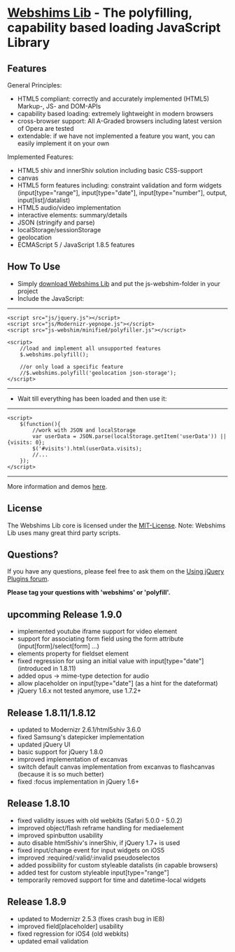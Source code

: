 [Webshims Lib](http://aFarkas.github.com/webshim/demos/index.html) - The polyfilling, capability based loading JavaScript Library
================================

Features
------------------

General Principles:

* HTML5 compliant: correctly and accurately implemented (HTML5) Markup-, JS- and DOM-APIs  
* capability based loading: extremely lightweight in modern browsers
* cross-browser support: All A-Graded browsers including latest version of Opera are tested
* extendable: if we have not implemented a feature you want, you can easily implement it on your own

Implemented Features:

* HTML5 shiv and innerShiv solution including basic CSS-support
* canvas
* HTML5 form features including: constraint validation and form widgets (input[type="range"], input[type="date"], input[type="number"], output, input[list]/datalist)
* HTML5 audio/video implementation
* interactive elements: summary/details
* JSON (stringify and parse)
* localStorage/sessionStorage
* geolocation
* ECMAScript 5 / JavaScript 1.8.5 features 


How To Use
------------------

* Simply [download Webshims Lib](https://github.com/aFarkas/webshim/downloads) and put the js-webshim-folder in your project
* Include the JavaScript:

---------------
	<script src="js/jquery.js"></script>
	<script src="js/Modernizr-yepnope.js"></script> 
	<script src="js-webshim/minified/polyfiller.js"></script> 

	<script> 
		//load and implement all unsupported features 
		$.webshims.polyfill();
		
		//or only load a specific feature
		//$.webshims.polyfill('geolocation json-storage');
	</script>
---------------

* Wait till everything has been loaded and then use it:

--------------
	<script> 
		$(function(){
			//work with JSON and localStorage 
			var userData = JSON.parse(localStorage.getItem('userData')) || {visits: 0};
			$('#visits').html(userData.visits);
			//...
		});
	</script>
--------------

More information and demos [here](http://aFarkas.github.com/webshim/demos/index.html).


License
---------------------------------------

The Webshims Lib core is licensed under the [MIT-License](http://aFarkas.github.com/webshim/MIT-LICENSE.txt). Note: Webshims Lib uses many great third party scripts.



Questions?
----------

If you have any questions, please feel free to ask them on the [Using jQuery Plugins
forum](http://forum.jquery.com/using-jquery-plugins).

**Please tag your questions with 'webshims' or 'polyfill'.**

upcomming Release 1.9.0
----------

- implemented youtube iframe support for video element
- support for associating form field using the form attribute (input[form]/select[form] ...)
- elements property for fieldset element
- fixed regression for using an initial value with input[type="date"] (introduced in 1.8.11)
- added opus -> mime-type detection for audio
- allow placeholder on input[type="date"] (as a hint for the dateformat)
- jQuery 1.6.x not tested anymore, use 1.7.2+


Release 1.8.11/1.8.12
----------

- updated to Modernizr 2.6.1/html5shiv 3.6.0
- fixed Samsung's datepicker implementation 
- updated jQuery UI
- basic support for jQuery 1.8.0
- improved implementation of excanvas
- switch default canvas implementation from excanvas to flashcanvas (because it is so much better)
- fixed :focus implementation in jQuery 1.6+

Release 1.8.10
----------

- fixed validity issues with old webkits (Safari 5.0.0 - 5.0.2)
- improved object/flash reframe handling for mediaelement
- improved spinbutton usability
- auto disable html5shiv's innerShiv, if jQuery 1.7+ is used
- fixed input/change event for input widgets on iOS5
- improved :required/:valid/:invalid pseudoselectos
- added possibility for custom styleable datalists (in capable browsers)
- added test for custom styleable input[type="range"]
- temporarily removed support for time and datetime-local widgets

Release 1.8.9
----------

- updated to Modernizr 2.5.3 (fixes crash bug in IE8)
- improved field[placeholder] usability
- fixed regression for iOS4 (old webkits)
- updated email validation

